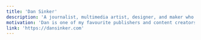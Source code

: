 ```yaml
---
title: 'Dan Sinker'
description: 'A journalist, multimedia artist, designer, and maker who has built a life out of creating things that people love.'
motivation: 'Dan is one of my favourite publishers and content creators out there and I have been enjoying his work since the Punk Planet Magazine days up until today. His take on tech, web development, and just life in general all holds a high quality with a lot of warmth.'
link: 'https://dansinker.com'
---
```

